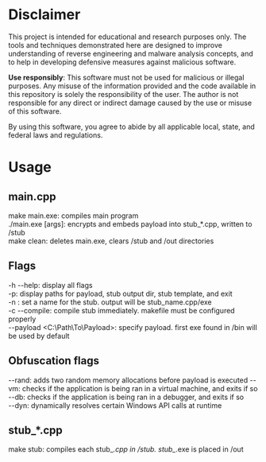 # Disclaimer

This project is intended for educational and research purposes only. The tools and techniques demonstrated here are designed to improve understanding of reverse engineering and malware analysis concepts, and to help in developing defensive measures against malicious software. 

**Use responsibly**: This software must not be used for malicious or illegal purposes. Any misuse of the information provided and the code available in this repository is solely the responsibility of the user. The author is not responsible for any direct or indirect damage caused by the use or misuse of this software.

By using this software, you agree to abide by all applicable local, state, and federal laws and regulations.
   
# Usage
## main.cpp  
make main.exe: compiles main program  
./main.exe [args]: encrypts and embeds payload into stub_\*.cpp, written to /stub  
make clean: deletes main.exe, clears /stub and /out directories  
## Flags  
-h --help: display all flags  
-p: display paths for payload, stub output dir, stub template, and exit  
-n <name>: set a name for the stub. output will be stub_name.cpp/exe  
-c --compile: compile stub immediately. makefile must be configured properly  
--payload <C:\Path\To\Payload>: specify payload. first exe found in /bin will be used by default  
## Obfuscation flags  
--rand: adds two random memory allocations before payload is executed 
--vm: checks if the application is being ran in a virtual machine, and exits if so  
--db: checks if the application is being ran in a debugger, and exits if so  
--dyn: dynamically resolves certain Windows API calls at runtime  
## stub_\*.cpp  
make stub: compiles each stub_*.cpp in /stub. stub_*.exe is placed in /out

